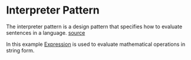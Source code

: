 # Interpreter Pattern

The interpreter pattern is a design pattern that specifies how to evaluate sentences in a language. [source](https://en.wikipedia.org/wiki/Interpreter_pattern)

In this example [Expression](Interpreters.ts) is used to evaluate mathematical operations in string form.
